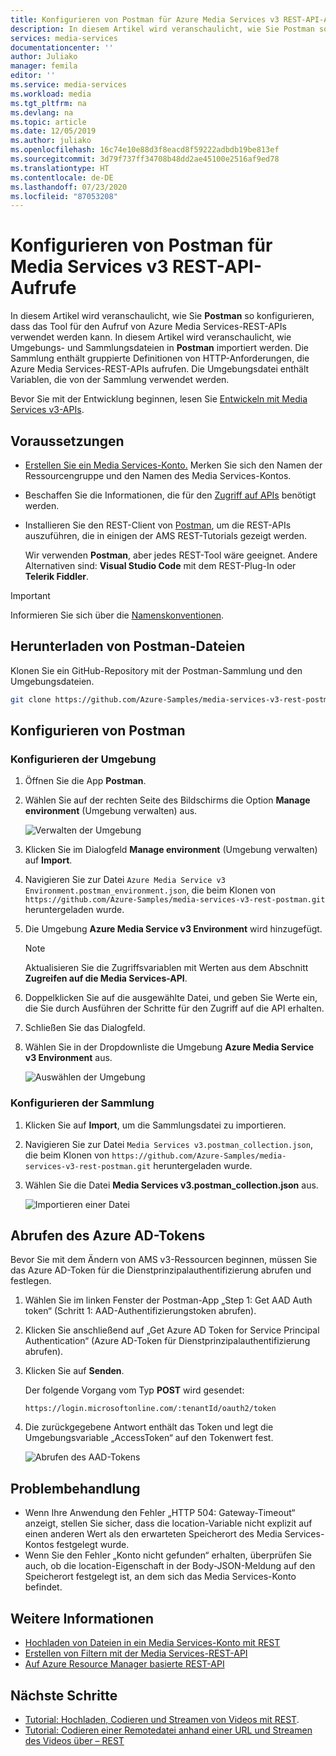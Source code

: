 ```yaml
---
title: Konfigurieren von Postman für Azure Media Services v3 REST-API-Aufrufe
description: In diesem Artikel wird veranschaulicht, wie Sie Postman so konfigurieren, dass das Tool für den Aufruf von Azure Media Services-REST-APIs verwendet werden kann.
services: media-services
documentationcenter: ''
author: Juliako
manager: femila
editor: ''
ms.service: media-services
ms.workload: media
ms.tgt_pltfrm: na
ms.devlang: na
ms.topic: article
ms.date: 12/05/2019
ms.author: juliako
ms.openlocfilehash: 16c74e10e88d3f8eacd8f59222adbdb19be813ef
ms.sourcegitcommit: 3d79f737ff34708b48dd2ae45100e2516af9ed78
ms.translationtype: HT
ms.contentlocale: de-DE
ms.lasthandoff: 07/23/2020
ms.locfileid: "87053208"
---
```

# <a name="configure-postman-for-media-services-v3-rest-api-calls"></a>Konfigurieren von Postman für Media Services v3 REST-API-Aufrufe

In diesem Artikel wird veranschaulicht, wie Sie **Postman** so konfigurieren, dass das Tool für den Aufruf von Azure Media Services-REST-APIs verwendet werden kann. In diesem Artikel wird veranschaulicht, wie Umgebungs- und Sammlungsdateien in **Postman** importiert werden. Die Sammlung enthält gruppierte Definitionen von HTTP-Anforderungen, die Azure Media Services-REST-APIs aufrufen. Die Umgebungsdatei enthält Variablen, die von der Sammlung verwendet werden.

Bevor Sie mit der Entwicklung beginnen, lesen Sie [Entwickeln mit Media Services v3-APIs](media-services-apis-overview.md).

## <a name="prerequisites"></a>Voraussetzungen

- [Erstellen Sie ein Media Services-Konto.](./create-account-howto.md) Merken Sie sich den Namen der Ressourcengruppe und den Namen des Media Services-Kontos. 
- Beschaffen Sie die Informationen, die für den [Zugriff auf APIs](./access-api-howto.md) benötigt werden.
- Installieren Sie den REST-Client von [Postman](https://www.getpostman.com/), um die REST-APIs auszuführen, die in einigen der AMS REST-Tutorials gezeigt werden. 

    Wir verwenden **Postman**, aber jedes REST-Tool wäre geeignet. Andere Alternativen sind: **Visual Studio Code** mit dem REST-Plug-In oder **Telerik Fiddler**. 

> [!IMPORTANT]
> Informieren Sie sich über die [Namenskonventionen](media-services-apis-overview.md#naming-conventions).

## <a name="download-postman-files"></a>Herunterladen von Postman-Dateien

Klonen Sie ein GitHub-Repository mit der Postman-Sammlung und den Umgebungsdateien.

 ```bash
 git clone https://github.com/Azure-Samples/media-services-v3-rest-postman.git
 ```

## <a name="configure-postman"></a>Konfigurieren von Postman

### <a name="configure-the-environment"></a>Konfigurieren der Umgebung 

1. Öffnen Sie die App **Postman**.
2. Wählen Sie auf der rechten Seite des Bildschirms die Option **Manage environment** (Umgebung verwalten) aus.

    ![Verwalten der Umgebung](./media/develop-with-postman/postman-import-env.png)
4. Klicken Sie im Dialogfeld **Manage environment** (Umgebung verwalten) auf **Import**.
2. Navigieren Sie zur Datei `Azure Media Service v3 Environment.postman_environment.json`, die beim Klonen von `https://github.com/Azure-Samples/media-services-v3-rest-postman.git` heruntergeladen wurde.
6. Die Umgebung **Azure Media Service v3 Environment** wird hinzugefügt.

    > [!Note]
    > Aktualisieren Sie die Zugriffsvariablen mit Werten aus dem Abschnitt **Zugreifen auf die Media Services-API**.

7. Doppelklicken Sie auf die ausgewählte Datei, und geben Sie Werte ein, die Sie durch Ausführen der Schritte für den Zugriff auf die API erhalten.
8. Schließen Sie das Dialogfeld.
9. Wählen Sie in der Dropdownliste die Umgebung **Azure Media Service v3 Environment** aus.

    ![Auswählen der Umgebung](./media/develop-with-postman/choose-env.png)
   
### <a name="configure-the-collection"></a>Konfigurieren der Sammlung

1. Klicken Sie auf **Import**, um die Sammlungsdatei zu importieren.
1. Navigieren Sie zur Datei `Media Services v3.postman_collection.json`, die beim Klonen von `https://github.com/Azure-Samples/media-services-v3-rest-postman.git` heruntergeladen wurde.
3. Wählen Sie die Datei **Media Services v3.postman_collection.json** aus.

    ![Importieren einer Datei](./media/develop-with-postman/postman-import-collection.png)

## <a name="get-azure-ad-token"></a>Abrufen des Azure AD-Tokens 

Bevor Sie mit dem Ändern von AMS v3-Ressourcen beginnen, müssen Sie das Azure AD-Token für die Dienstprinzipalauthentifizierung abrufen und festlegen.

1. Wählen Sie im linken Fenster der Postman-App „Step 1: Get AAD Auth token“ (Schritt 1: AAD-Authentifizierungstoken abrufen).
2. Klicken Sie anschließend auf „Get Azure AD Token for Service Principal Authentication“ (Azure AD-Token für Dienstprinzipalauthentifizierung abrufen).
3. Klicken Sie auf **Senden**.

    Der folgende Vorgang vom Typ **POST** wird gesendet:

    ```
    https://login.microsoftonline.com/:tenantId/oauth2/token
    ```

4. Die zurückgegebene Antwort enthält das Token und legt die Umgebungsvariable „AccessToken“ auf den Tokenwert fest.  

    ![Abrufen des AAD-Tokens](./media/develop-with-postman/postman-get-aad-auth-token.png)

## <a name="troubleshooting"></a>Problembehandlung 

* Wenn Ihre Anwendung den Fehler „HTTP 504: Gateway-Timeout“ anzeigt, stellen Sie sicher, dass die location-Variable nicht explizit auf einen anderen Wert als den erwarteten Speicherort des Media Services-Kontos festgelegt wurde. 
* Wenn Sie den Fehler „Konto nicht gefunden“ erhalten, überprüfen Sie auch, ob die location-Eigenschaft in der Body-JSON-Meldung auf den Speicherort festgelegt ist, an dem sich das Media Services-Konto befindet. 

## <a name="see-also"></a>Weitere Informationen

- [Hochladen von Dateien in ein Media Services-Konto mit REST](upload-files-rest-how-to.md)
- [Erstellen von Filtern mit der Media Services-REST-API](filters-dynamic-manifest-rest-howto.md)
- [Auf Azure Resource Manager basierte REST-API](https://github.com/Azure-Samples/media-services-v3-arm-templates)

## <a name="next-steps"></a>Nächste Schritte

- [Tutorial: Hochladen, Codieren und Streamen von Videos mit REST](stream-files-tutorial-with-rest.md).  
- [Tutorial: Codieren einer Remotedatei anhand einer URL und Streamen des Videos über – REST](stream-files-tutorial-with-rest.md)
